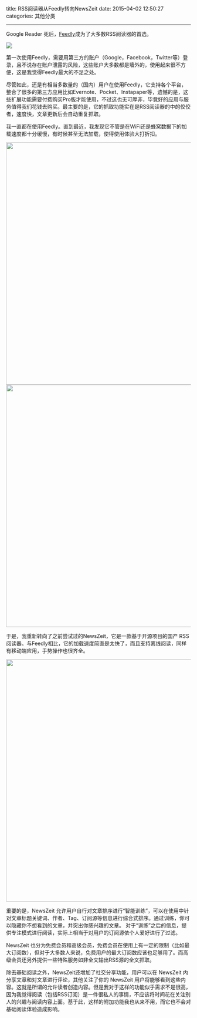 title: RSS阅读器从Feedly转向NewsZeit
date: 2015-04-02 12:50:27
categories: 其他分类

---

Google Reader 死后，[Feedly](http://drunkevil.com/2015/03/09/Android-app/)成为了大多数RSS阅读器的首选。

<!--more-->

![](http://ww1.sinaimg.cn/mw690/aeba7ac3jw1eqr0gdcb63j20ic0a4400.jpg)

第一次使用Feedly，需要用第三方的账户（Google，Facebook，Twitter等）登录，且不说存在账户泄露的风险，这些账户大多数都是墙外的，使用起来很不方便，这是我觉得Feedly最大的不足之处。

尽管如此，还是有相当多数量的（国内）用户在使用Feedly，它支持各个平台，整合了很多的第三方应用比如Evernote、Pocket、Instapaper等，遗憾的是，这些扩展功能需要付费购买Pro版才能使用，不过这也无可厚非，毕竟好的应用与服务值得我们花钱去购买。最主要的是，它的抓取功能实在是RSS阅读器的中的佼佼者，速度快，文章更新后会自动重复抓取。

我一直都在使用Feedly。直到最近，我发现它不管是在WiFi还是蜂窝数据下的加载速度都十分缓慢，有时候甚至无法加载，使得使用体验大打折扣。

<img src="http://ww2.sinaimg.cn/mw690/aeba7ac3jw1eqr1q1n71yj20u01hcmy9.jpg" width=660px>

<img src="http://ww4.sinaimg.cn/mw690/aeba7ac3jw1eqr1q124skj20u01hc0v0.jpg" width=660px>


于是，我重新转向了之前尝试过的NewsZeit，它是一款基于开源项目的国产 RSS 阅读器。与Feedly相比，它的加载速度简直是太快了，而且支持离线阅读，同样有移动端应用，手势操作也很齐全。

<img src="http://ww1.sinaimg.cn/mw690/aeba7ac3jw1eqr0gcsq6sj20ej0a93zx.jpg" width=660px>

重要的是，NewsZeit 允许用户自行对文章排序进行“智能训练”，可以在使用中针对文章标题关键词、作者、Tag、订阅源等信息进行综合式排序。通过训练，你可以隐藏你不想看到的文章，并突出你感兴趣的文章。 对于“训练”之后的信息，提供专注模式进行阅读，实际上相当于对用户的订阅源依个人爱好进行了过滤。

NewsZeit 也分为免费会员和高级会员，免费会员在使用上有一定的限制（比如最大订阅数），但对于大多数人来说，免费用户的最大订阅数应该也足够用了。而高级会员还另外提供一些特殊服务如非全文输出RSS源的全文抓取。

除去基础阅读之外，NewsZeit还增加了社交分享功能，用户可以在 NewsZeit 内分享文章和对文章进行评论，其他关注了你的 NewsZeit 用户将能够看到这些内容。这就是所谓的允许读者创造内容。但是我对于这样的功能似乎需求不是很高，因为我觉得阅读（包括RSS订阅）是一件很私人的事情，不应该将时间花在关注别人的兴趣与阅读内容上面。基于此，这样的附加功能我也从来不用，而它也不会对基础阅读体验造成影响。